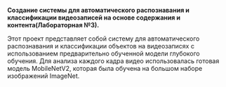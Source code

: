 <b>Создание системы для автоматического распознавания и классификации видеозаписей на основе содержания и контента(Лабораторная №3).</b>  

  Этот проект представляет собой систему для автоматического распознавания и классификации объектов на видеозаписях с использованием предварительно обученной модели глубокого обучения. Для анализа каждого кадра видео использовалась готовая модель MobileNetV2, которая была обучена на большом наборе изображений ImageNet. 


